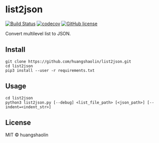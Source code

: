# list2json
[![Build Status](https://travis-ci.org/huangshaolin/list2json.svg?branch=master)](https://travis-ci.org/huangshaolin/list2json) [![codecov](https://img.shields.io/codecov/c/github/huangshaolin/list2json/master.svg)](https://codecov.io/gh/huangshaolin/list2json) [![GitHub license](https://img.shields.io/github/license/Naereen/StrapDown.js.svg)](https://github.com/Naereen/StrapDown.js/blob/master/LICENSE)

Convert multilevel list to JSON.

## Install

```
git clone https://github.com/huangshaolin/list2json.git
cd list2json
pip3 install --user -r requirements.txt
```

## Usage

```
cd list2json
python3 list2json.py [--debug] <list_file_path> [<json_path>] [--indent=<indent_str>]
```


## License

MIT © huangshaolin
